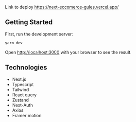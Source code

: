 Link to deploy https://next-eccomerce-gules.vercel.app/

## Getting Started

First, run the development server:

```bash
yarn dev
```

Open [http://localhost:3000](http://localhost:3000) with your browser to see the result.

## Technologies

- Next.js
- Typescript
- Tailwind
- React query
- Zustand
- Next-Auth
- Axios
- Framer motion
